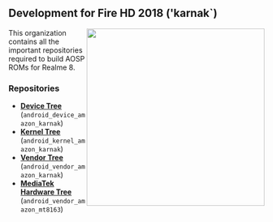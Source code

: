  ## Development for Fire HD 2018 ('karnak`)
<img align="right" width="350" height="350" src="https://helios-i.mashable.com/imagery/articles/00KsxSkyBJjl6w4WvYub4Vb/images-1.fill.size_256x256.v1619058249.png">

This organization contains all the important repositories required to build AOSP ROMs for Realme 8.

### Repositories
* [**Device Tree**](https://github.com/mt8163/android_device_amazon_karnak) (`android_device_amazon_karnak`)
* [**Kernel Tree**](https://github.com/mt8163/android_kernel_amazon_karnak_49) (`android_kernel_amazon_karnak`)
* [**Vendor Tree**](https://github.com/mt8163/android_vendor_amazon_karnak) (`android_vendor_amazon_karnak`)
* [**MediaTek Hardware Tree**](https://github.com/mt8163/android_vendor_amazon_mt8163) (`android_vendor_amazon_mt8163`)

